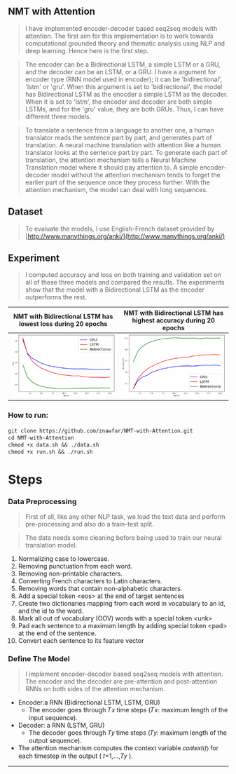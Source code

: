 
## NMT with Attention

> I have implemented encoder-decoder based seq2seq models with attention. The first aim for this implementation is to work towards computational grounded theory and thematic analysis using NLP and deep learning. Hence here is the first step.

>The encoder can be a Bidirectional LSTM, a simple LSTM or a GRU, and the decoder can be an LSTM, or a GRU. I have a argument for encoder type (RNN model used in encoder); it can be 'bidirectional', 'lstm' or 'gru'. When this argument is set to 'bidirectional', the model has Bidirectional LSTM as the enocder a simple LSTM as the decoder. When it is set to 'lstm', the encoder and decoder are both simple LSTMs, and for the 'gru' value, they are both GRUs. Thus, I can have different three models. 

>To translate a sentence from a language to another one, a human translator reads the sentence part by part, and generates part of translation. A neural machine translation with attention like a human translator looks at the sentence part by part. To generate each part of translation, the attention mechanism tells a Neural Machine Translation model where it should pay attention to. A simple encoder-decoder model without the attention mechanism tends to forget the earlier part of the sequence once they process further. With the attention mechanism, the model can deal with long sequences. 


## Dataset
>To evaluate the models, I use English-French dataset provided by [http://www.manythings.org/anki/](http://www.manythings.org/anki/)
## Experiment
>I computed accuracy and loss on both training and validation set on all of these three models and compared the resutls. The experiments show that the model with a Bidirectional LSTM as the encoder outperforms the rest.

NMT with Bidirectional LSTM has lowest loss during 20 epochs          |  NMT with Bidirectional LSTM has highest accuracy during 20 epochs 
:-------------------------:|:-------------------------:
![](/images/loss.png)  |  ![](/images/accuracy.png)


 
 
 ### How to run:
```
git clone https://github.com/znawfar/NMT-with-Attention.git
cd NMT-with-Attention
chmod +x data.sh && ./data.sh
chmod +x run.sh && ./run.sh
```
# Steps
### Data Preprocessing
>First of all, like any other NLP task, we load the text data and perform pre-processing and also do a train-test split.


>The data needs some cleaning before being used to train our neural translation model.
1. Normalizing case to lowercase.
2. Removing punctuation from each word.
3. Removing non-printable characters.
4. Converting French characters to Latin characters.
5. Removing words that contain non-alphabetic characters. 
6. Add a special token \<eos\> at the end of target sentences
7.  Create two dictionaries mapping from each word in vocabulary to an id, and the id to the word. 
8.  Mark all out of vocabulary (OOV) words with a special token \<unk\>
9. Pad each sentence to a maximum length by adding special token \<pad\> at the end of the sentence.
10. Convert each sentence to its feature vector

### Define The Model
>I implement encoder-decoder based seq2seq models with attention. The encoder and the decoder are pre-attention and post-attention RNNs on both sides of the attention mechanism.
* Encoder:a RNN (Bidirectional LSTM, LSTM, GRU)
  * The encoder goes through 𝑇𝑥 time steps (𝑇𝑥: maximum length of the input sequence). 
* Decoder: a RNN (LSTM, GRU)
   * The decoder goes through 𝑇𝑦 time steps (𝑇𝑦: maximum length of the output sequence). 
* The attention mechanism computes the context variable  𝑐𝑜𝑛𝑡𝑒𝑥𝑡⟨𝑡⟩  for each timestep in the output ( 𝑡=1,…,𝑇𝑦 ).


----------------------------------------------------------
